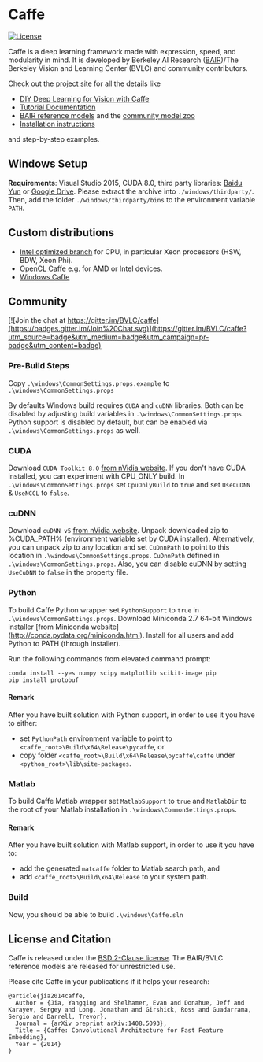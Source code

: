 # Caffe

[![License](https://img.shields.io/badge/license-BSD-blue.svg)](LICENSE)

Caffe is a deep learning framework made with expression, speed, and modularity in mind.
It is developed by Berkeley AI Research ([BAIR](http://bair.berkeley.edu))/The Berkeley Vision and Learning Center (BVLC) and community contributors.

Check out the [project site](http://caffe.berkeleyvision.org) for all the details like

- [DIY Deep Learning for Vision with Caffe](https://docs.google.com/presentation/d/1UeKXVgRvvxg9OUdh_UiC5G71UMscNPlvArsWER41PsU/edit#slide=id.p)
- [Tutorial Documentation](http://caffe.berkeleyvision.org/tutorial/)
- [BAIR reference models](http://caffe.berkeleyvision.org/model_zoo.html) and the [community model zoo](https://github.com/BVLC/caffe/wiki/Model-Zoo)
- [Installation instructions](http://caffe.berkeleyvision.org/installation.html)

and step-by-step examples.

## Windows Setup
**Requirements**: Visual Studio 2015, CUDA 8.0, third party libraries: [Baidu Yun](https://pan.baidu.com/s/1mhZgDeS) or [Google Drive](https://drive.google.com/open?id=0B0OhXbSTAU1Hb2s3Z2xfUTJ1TE0). Please extract the archive into `./windows/thirdparty/`. Then, add the folder `./windows/thirdparty/bins` to the environment variable `PATH`.

## Custom distributions

- [Intel optimized branch](https://github.com/BVLC/caffe/tree/intel) for CPU, in particular Xeon processors (HSW, BDW, Xeon Phi).
- [OpenCL Caffe](https://github.com/BVLC/caffe/tree/opencl) e.g. for AMD or Intel devices.
- [Windows Caffe](https://github.com/BVLC/caffe/tree/windows)

## Community

[![Join the chat at https://gitter.im/BVLC/caffe](https://badges.gitter.im/Join%20Chat.svg)](https://gitter.im/BVLC/caffe?utm_source=badge&utm_medium=badge&utm_campaign=pr-badge&utm_content=badge)

### Pre-Build Steps
Copy `.\windows\CommonSettings.props.example` to `.\windows\CommonSettings.props`

By defaults Windows build requires `CUDA` and `cuDNN` libraries.
Both can be disabled by adjusting build variables in `.\windows\CommonSettings.props`.
Python support is disabled by default, but can be enabled via `.\windows\CommonSettings.props` as well.

### CUDA
Download `CUDA Toolkit 8.0` [from nVidia website](https://developer.nvidia.com/cuda-toolkit).
If you don't have CUDA installed, you can experiment with CPU_ONLY build.
In `.\windows\CommonSettings.props` set `CpuOnlyBuild` to `true` and set `UseCuDNN` & `UseNCCL` to `false`.

### cuDNN
Download `cuDNN v5` [from nVidia website](https://developer.nvidia.com/cudnn).
Unpack downloaded zip to %CUDA_PATH% (environment variable set by CUDA installer).
Alternatively, you can unpack zip to any location and set `CuDnnPath` to point to this location in `.\windows\CommonSettings.props`.
`CuDnnPath` defined in `.\windows\CommonSettings.props`.
Also, you can disable cuDNN by setting `UseCuDNN` to `false` in the property file.

### Python
To build Caffe Python wrapper set `PythonSupport` to `true` in `.\windows\CommonSettings.props`.
Download Miniconda 2.7 64-bit Windows installer [from Miniconda website] (http://conda.pydata.org/miniconda.html).
Install for all users and add Python to PATH (through installer).

Run the following commands from elevated command prompt:

```
conda install --yes numpy scipy matplotlib scikit-image pip
pip install protobuf
```

#### Remark
After you have built solution with Python support, in order to use it you have to either:  
* set `PythonPath` environment variable to point to `<caffe_root>\Build\x64\Release\pycaffe`, or
* copy folder `<caffe_root>\Build\x64\Release\pycaffe\caffe` under `<python_root>\lib\site-packages`.

### Matlab
To build Caffe Matlab wrapper set `MatlabSupport` to `true` and `MatlabDir` to the root of your Matlab installation in `.\windows\CommonSettings.props`.

#### Remark
After you have built solution with Matlab support, in order to use it you have to:
* add the generated `matcaffe` folder to Matlab search path, and
* add `<caffe_root>\Build\x64\Release` to your system path.

### Build
Now, you should be able to build `.\windows\Caffe.sln`

## License and Citation

Caffe is released under the [BSD 2-Clause license](https://github.com/BVLC/caffe/blob/master/LICENSE).
The BAIR/BVLC reference models are released for unrestricted use.

Please cite Caffe in your publications if it helps your research:

    @article{jia2014caffe,
      Author = {Jia, Yangqing and Shelhamer, Evan and Donahue, Jeff and Karayev, Sergey and Long, Jonathan and Girshick, Ross and Guadarrama, Sergio and Darrell, Trevor},
      Journal = {arXiv preprint arXiv:1408.5093},
      Title = {Caffe: Convolutional Architecture for Fast Feature Embedding},
      Year = {2014}
    }
